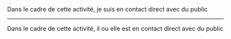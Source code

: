 <!---->Dans le cadre de cette activité, je suis en contact direct avec du public

---

<!---->Dans le cadre de cette activité, il ou elle est en contact direct avec du public
